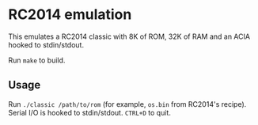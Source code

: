 # RC2014 emulation

This emulates a RC2014 classic with 8K of ROM, 32K of RAM and an ACIA hooked to
stdin/stdout.

Run `make` to build.

## Usage

Run `./classic /path/to/rom` (for example, `os.bin` from RC2014's recipe).
Serial I/O is hooked to stdin/stdout. `CTRL+D` to quit.
